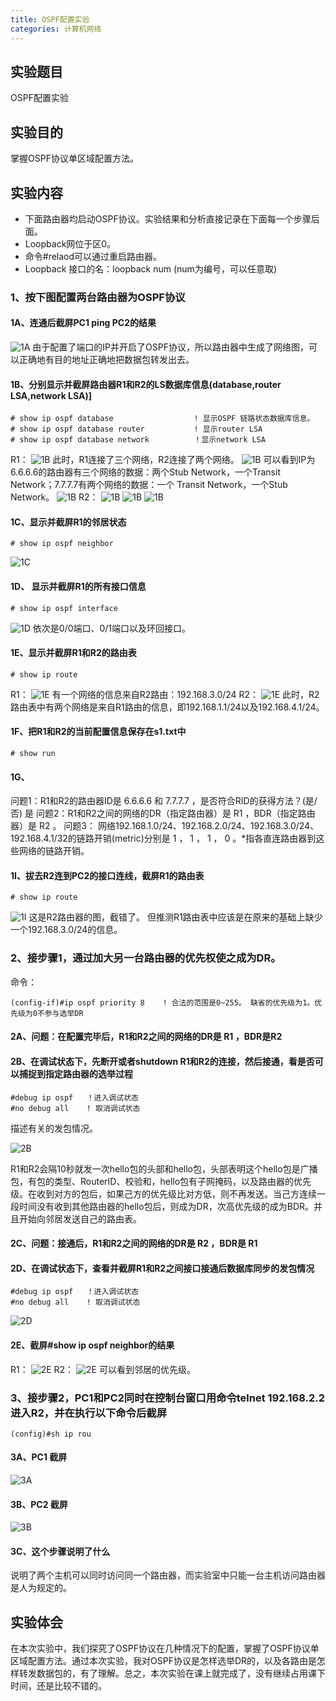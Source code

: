 ```yaml
---
title: OSPF配置实验
categories: 计算机网络
---
```

## 实验题目

OSPF配置实验

## 实验目的

掌握OSPF协议单区域配置方法。

## 实验内容

* 下面路由器均启动OSPF协议。实验结果和分析直接记录在下面每一个步骤后面。
* Loopback网位于区0。
* 命令#relaod可以通过重启路由器。
* Loopback 接口的名：loopback num   (num为编号，可以任意取)

### 1、按下图配置两台路由器为OSPF协议

#### 1A、连通后截屏PC1 ping PC2的结果

![1A](/public/image/2019-06-14-1.jpg)
由于配置了端口的IP并开启了OSPF协议，所以路由器中生成了网络图，可以正确地有目的地址正确地把数据包转发出去。

#### 1B、分别显示并截屏路由器R1和R2的LS数据库信息(database,router LSA,network LSA)]

```plaintext
# show ip ospf database                  ! 显示OSPF 链路状态数据库信息。
# show ip ospf database router           ! 显示router LSA
# show ip ospf database network          ！显示network LSA
```

R1：
![1B](/public/image/2019-06-14-2.jpg)
此时，R1连接了三个网络，R2连接了两个网络。
![1B](/public/image/2019-06-14-3.jpg)
可以看到IP为6.6.6.6的路由器有三个网络的数据：两个Stub Network，一个Transit Network；7.7.7.7有两个网络的数据：一个 Transit Network，一个Stub Network。
![1B](/public/image/2019-06-14-4.jpg)
R2：
![1B](/public/image/2019-06-14-5.jpg)
![1B](/public/image/2019-06-14-6.jpg)
![1B](/public/image/2019-06-14-7.jpg)

#### 1C、显示并截屏R1的邻居状态

```plaintext
# show ip ospf neighbor
```

![1C](/public/image/2019-06-14-8.jpg)

#### 1D、 显示并截屏R1的所有接口信息

```plaintext
# show ip ospf interface
```

![1D](/public/image/2019-06-14-9.jpg)
依次是0/0端口、0/1端口以及环回接口。

#### 1E、显示并截屏R1和R2的路由表

```plaintext
# show ip route
```

R1：
![1E](/public/image/2019-06-14-10.jpg)
有一个网络的信息来自R2路由：192.168.3.0/24
R2：
![1E](/public/image/2019-06-14-11.jpg)
此时，R2路由表中有两个网络是来自R1路由的信息，即192.168.1.1/24以及192.168.4.1/24。

#### 1F、把R1和R2的当前配置信息保存在s1.txt中

```plaintext
# show run
```

#### 1G、

问题1：R1和R2的路由器ID是 6.6.6.6 和 7.7.7.7 ，是否符合RID的获得方法？(是/否) 是
问题2：R1和R2之间的网络的DR（指定路由器）是  R1 ，BDR（指定路由器）是 R2  。
问题3： 网络192.168.1.0/24、192.168.2.0/24、192.168.3.0/24、192.168.4.1/32的链路开销(metric)分别是  1  ，  1   ，  1  ，  0   。*指各直连路由器到这些网络的链路开销。

#### 1I、拔去R2连到PC2的接口连线，截屏R1的路由表

```plaintext
# show ip route
```

![1I](/public/image/2019-06-14-12.jpg)
这是R2路由器的图，截错了。
但推测R1路由表中应该是在原来的基础上缺少一个192.168.3.0/24的信息。

### 2、接步骤1，通过加大另一台路由器的优先权使之成为DR。

命令：

```plaintext
(config-if)#ip ospf priority 8    ! 合法的范围是0~255。 缺省的优先级为1。优先级为0不参与选举DR
```

#### 2A、问题：在配置完毕后，R1和R2之间的网络的DR是   R1  ，BDR是R2

#### 2B、在调试状态下，先断开或者shutdown R1和R2的连接，然后接通，看是否可以捕捉到指定路由器的选举过程

```plaintext
#debug ip ospf   ！进入调试状态
#no debug all    ! 取消调试状态
```

描述有关的发包情况。

![2B](/public/image/2019-06-14-13.jpg)

R1和R2会隔10秒就发一次hello包的头部和hello包，头部表明这个hello包是广播包，有包的类型、RouterID、校验和，hello包有子网掩码，以及路由器的优先级。在收到对方的包后，如果己方的优先级比对方低，则不再发送。当己方连续一段时间没有收到其他路由器的hello包后，则成为DR，次高优先级的成为BDR。并且开始向邻居发送自己的路由表。

#### 2C、问题：接通后，R1和R2之间的网络的DR是  R2   ，BDR是   R1

#### 2D、在调试状态下，查看并截屏R1和R2之间接口接通后数据库同步的发包情况

```plaintext
#debug ip ospf   ！进入调试状态
#no debug all    ! 取消调试状态
```

![2D](/public/image/2019-06-14-14.jpg)

#### 2E、截屏#show ip ospf neighbor的结果

R1：
![2E](/public/image/2019-06-14-15.jpg)
R2：
![2E](/public/image/2019-06-14-16.jpg)
可以看到邻居的优先级。

### 3、接步骤2，PC1和PC2同时在控制台窗口用命令telnet 192.168.2.2进入R2，并在执行以下命令后截屏

```plaintext
(config)#sh ip rou
```

#### 3A、PC1 截屏

![3A](/public/image/2019-06-14-17.jpg)

#### 3B、PC2 截屏

![3B](/public/image/2019-06-14-18.jpg)

#### 3C、这个步骤说明了什么

说明了两个主机可以同时访问同一个路由器，而实验室中只能一台主机访问路由器是人为规定的。

## 实验体会

在本次实验中，我们探究了OSPF协议在几种情况下的配置，掌握了OSPF协议单区域配置方法。通过本次实验，我对OSPF协议是怎样选举DR的，以及各路由是怎样转发数据包的，有了理解。总之，本次实验在课上就完成了，没有继续占用课下时间，还是比较不错的。
